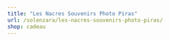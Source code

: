 ```yaml
---
title: "Les Nacres Souvenirs Photo Piras"
url: /solenzara/les-nacres-souvenirs-photo-piras/
shop: cadeau
---
```

